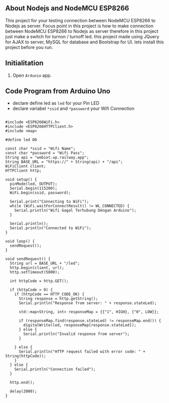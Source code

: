 ## About Nodejs and NodeMCU ESP8266

This project for your testing connection between NodeMCU ESP8266 to Nodejs as server. Focus point in this project is how to make connection between NodeMCU ESP8266 to Nodejs as server therefore in this project just make a switch for turnon / turnoff led. this project made using JQuery for AJAX to server, MySQL for database and Bootstrap for UI. lets install this project before you run.

## Initialitation

1. Open `Ardunio` app.

## Code Program from Arduino Uno

- declare define led as `led` for your Pin LED
- declare variabel `*ssid` and `*password` your Wifi Connection

```

#include <ESP8266WiFi.h>
#include <ESP8266HTTPClient.h>
#include <map>

#define led D0

const char *ssid = "Wifi Name";
const char *password = "Wifi Pass";
String api = "webiot.up.railway.app";
String BASE_URL = "https://" + String(api) + "/api";
WiFiClient client;
HTTPClient http;

void setup() {
  pinMode(led, OUTPUT);
  Serial.begin(115200);
  WiFi.begin(ssid, password);

  Serial.print("Connecting to WiFi");
  while (WiFi.waitForConnectResult() != WL_CONNECTED) {
    Serial.println("Wifi Gagal Terhubung Dengan Arduino");
  }

  Serial.println();
  Serial.println("Connected to WiFi");
}

void loop() {
  sendRequest();
}

void sendRequest() {
  String url = BASE_URL + "/led";
  http.begin(client, url);
  http.setTimeout(5000);

  int httpCode = http.GET();

  if (httpCode > 0) {
    if (httpCode == HTTP_CODE_OK) {
      String response = http.getString();
      Serial.println("Response from server: " + response.stateLed);

      std::map<String, int> responseMap = {{"1", HIGH}, {"0", LOW}};

      if (responseMap.find(response.stateLed) != responseMap.end()) {
        digitalWrite(led, responseMap[response.stateLed]);
      } else {
        Serial.println("Invalid response from server");
      }

    } else {
      Serial.println("HTTP request failed with error code: " + String(httpCode));
    }
  } else {
    Serial.println("Connection failed");
  }

  http.end();

  delay(2000);
}

```
